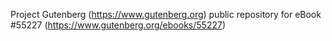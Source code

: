 Project Gutenberg (https://www.gutenberg.org) public repository for
eBook #55227 (https://www.gutenberg.org/ebooks/55227)
